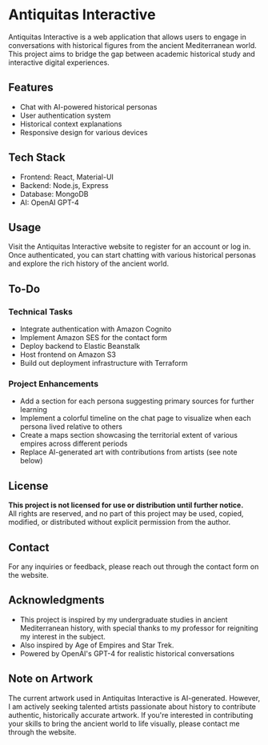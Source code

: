 # Antiquitas Interactive

Antiquitas Interactive is a web application that allows users to engage in conversations with historical figures from the ancient Mediterranean world. This project aims to bridge the gap between academic historical study and interactive digital experiences.

## Features

- Chat with AI-powered historical personas
- User authentication system
- Historical context explanations
- Responsive design for various devices

## Tech Stack

- Frontend: React, Material-UI
- Backend: Node.js, Express
- Database: MongoDB
- AI: OpenAI GPT-4

## Usage

Visit the Antiquitas Interactive website to register for an account or log in. Once authenticated, you can start chatting with various historical personas and explore the rich history of the ancient world.

## To-Do

### Technical Tasks
- Integrate authentication with Amazon Cognito
- Implement Amazon SES for the contact form
- Deploy backend to Elastic Beanstalk
- Host frontend on Amazon S3
- Build out deployment infrastructure with Terraform

### Project Enhancements
- Add a section for each persona suggesting primary sources for further learning
- Implement a colorful timeline on the chat page to visualize when each persona lived relative to others
- Create a maps section showcasing the territorial extent of various empires across different periods
- Replace AI-generated art with contributions from artists (see note below)

## License

**This project is not licensed for use or distribution until further notice.**  
All rights are reserved, and no part of this project may be used, copied, modified, or distributed without explicit permission from the author.

## Contact

For any inquiries or feedback, please reach out through the contact form on the website.

## Acknowledgments

- This project is inspired by my undergraduate studies in ancient Mediterranean history, with special thanks to my professor for reigniting my interest in the subject.
- Also inspired by Age of Empires and Star Trek.
- Powered by OpenAI's GPT-4 for realistic historical conversations

## Note on Artwork

The current artwork used in Antiquitas Interactive is AI-generated. However, I am actively seeking talented artists passionate about history to contribute authentic, historically accurate artwork. If you're interested in contributing your skills to bring the ancient world to life visually, please contact me through the website.
